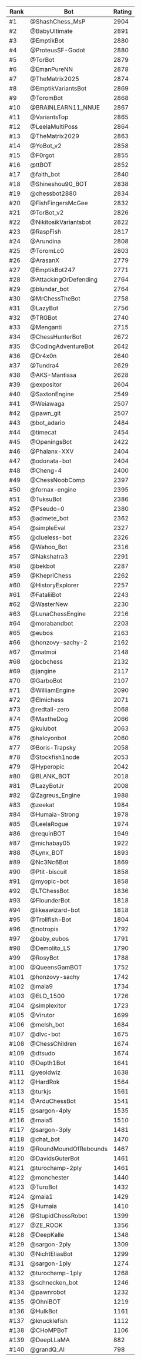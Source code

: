 Rank|Bot|Rating
---|---|---
#1|@ShashChess_MsP|2904
#2|@BabyUltimate|2891
#3|@EmptikBot|2880
#4|@ProteusSF-Godot|2880
#5|@TorBot|2879
#6|@EmanPureNN|2878
#7|@TheMatrix2025|2874
#8|@EmptikVariantsBot|2869
#9|@ToromBot|2868
#10|@BRAINLEARN11_NNUE|2867
#11|@VariantsTop|2865
#12|@LeelaMultiPoss|2864
#13|@TheMatrix2029|2863
#14|@YoBot_v2|2858
#15|@F0rgot|2855
#16|@ttBOT|2852
#17|@faith_bot|2840
#18|@Shineshou90_BOT|2838
#19|@chessbot2880|2834
#20|@FishFingersMcGee|2832
#21|@TorBot_v2|2826
#22|@NikitosikVariantsbot|2822
#23|@RaspFish|2817
#24|@Arundina|2808
#25|@ToromLc0|2803
#26|@ArasanX|2779
#27|@EmptikBot247|2771
#28|@AttackingOrDefending|2764
#29|@blundar_bot|2764
#30|@MrChessTheBot|2758
#31|@LazyBot|2756
#32|@TRGBot|2740
#33|@Menganti|2715
#34|@ChessHunterBot|2672
#35|@CodingAdventureBot|2642
#36|@Dr4x0n|2640
#37|@Tundra4|2629
#38|@AKS-Mantissa|2628
#39|@expositor|2604
#40|@SaxtonEngine|2549
#41|@Weiawaga|2507
#42|@pawn_git|2507
#43|@bot_adario|2484
#44|@timecat|2454
#45|@OpeningsBot|2422
#46|@Phalanx-XXV|2404
#47|@odonata-bot|2404
#48|@Cheng-4|2400
#49|@ChessNoobComp|2397
#50|@fornax-engine|2395
#51|@TuksuBot|2386
#52|@Pseudo-0|2380
#53|@admete_bot|2362
#54|@simpleEval|2327
#55|@clueless-bot|2326
#56|@Wahoo_Bot|2316
#57|@Nakshatra3|2291
#58|@bekbot|2287
#59|@KhepriChess|2262
#60|@HistoryExplorer|2257
#61|@FataliiBot|2243
#62|@WasterNew|2230
#63|@LunaChessEngine|2216
#64|@morabandbot|2203
#65|@eubos|2163
#66|@honzovy-sachy-2|2162
#67|@matmoi|2148
#68|@bcbchess|2132
#69|@jangine|2117
#70|@GarboBot|2107
#71|@WilliamEngine|2090
#72|@Elmichess|2071
#73|@redtail-zero|2068
#74|@MaxtheDog|2066
#75|@kulubot|2063
#76|@halcyonbot|2060
#77|@Boris-Trapsky|2058
#78|@Stockfish1node|2053
#79|@Hyperopic|2042
#80|@BLANK_BOT|2018
#81|@LazyBotJr|2008
#82|@Zagreus_Engine|1988
#83|@zeekat|1984
#84|@Humaia-Strong|1978
#85|@LeelaRogue|1974
#86|@requinBOT|1949
#87|@michabay05|1922
#88|@Lynx_BOT|1893
#89|@Nc3Nc6Bot|1869
#90|@Ptit-biscuit|1858
#91|@myopic-bot|1858
#92|@LTChessBot|1836
#93|@FlounderBot|1818
#94|@likeawizard-bot|1818
#95|@Trollfish-Bot|1804
#96|@notropis|1792
#97|@baby_eubos|1791
#98|@Demolito_L5|1790
#99|@RosyBot|1788
#100|@QueensGamBOT|1752
#101|@honzovy-sachy|1742
#102|@maia9|1734
#103|@ELO_1500|1726
#104|@simplexitor|1723
#105|@Virutor|1699
#106|@melsh_bot|1684
#107|@dlvc-bot|1675
#108|@ChessChildren|1674
#109|@dtsudo|1674
#110|@Depth1Bot|1641
#111|@yeoldwiz|1638
#112|@HardRok|1564
#113|@turkjs|1561
#114|@ArduChessBot|1541
#115|@sargon-4ply|1535
#116|@maia5|1510
#117|@sargon-3ply|1481
#118|@chat_bot|1470
#119|@RoundMoundOfRebounds|1467
#120|@DavidsGuterBot|1461
#121|@turochamp-2ply|1461
#122|@monchester|1440
#123|@TuroBot|1432
#124|@maia1|1429
#125|@Humaia|1410
#126|@StupidChessRobot|1399
#127|@ZE_ROOK|1356
#128|@DeepKalle|1348
#129|@sargon-2ply|1309
#130|@NichtEliasBot|1299
#131|@sargon-1ply|1274
#132|@turochamp-1ply|1268
#133|@schnecken_bot|1246
#134|@pawnrobot|1232
#135|@OhniBOT|1219
#136|@HulkBot|1161
#137|@knucklefish|1112
#138|@CHoMPBoT|1106
#139|@DeepLLaMA|882
#140|@grandQ_AI|798
